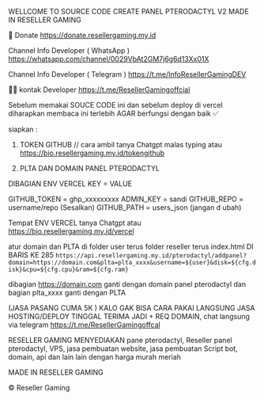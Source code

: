 WELLCOME TO SOURCE CODE CREATE PANEL PTERODACTYL V2 MADE IN RESELLER GAMING 

💸 Donate
https://donate.resellergaming.my.id

Channel Info Developer ( WhatsApp )
https://whatsapp.com/channel/0029VbAt2GM7j6g6d13Xx01X

Channel Info Developer ( Telegram )
https://t.me/InfoResellerGamingDEV

👨‍💻 kontak Developer
https://t.me/ResellerGamingoffcial


Sebelum memakai SOUCE CODE ini dan sebelum deploy di vercel diharapkan membaca ini terlebih AGAR berfungsi dengan baik ✅

siapkan :
1. TOKEN GITHUB // cara ambil  tanya Chatgpt malas typing atau https://bio.resellergaming.my.id/tokengithub

2. PLTA DAN DOMAIN PANEL PTERODACTYL 

DIBAGIAN ENV VERCEL 
KEY = VALUE 

GITHUB_TOKEN = ghp_xxxxxxxxx
ADMIN_KEY = sandi
GITHUB_REPO = username/repo (Sesalkan)
GITHUB_PATH = users_json (jangan d ubah)

Tempat ENV VERCEL tanya Chatgpt atau https://bio.resellergaming.my.id/vercel

atur domain dan PLTA di folder user terus folder reseller terus index.html
DI BARIS KE 285
`https://api.resellergaming.my.id/pterodactyl/addpanel?domain=https://domain.com&plta=plta_xxxx&username=${user}&disk=${cfg.disk}&cpu=${cfg.cpu}&ram=${cfg.ram}`

dibagian https://domain.com ganti dengan domain panel pterodactyl dan bagian plta_xxxx ganti dengan PLTA 


(JASA PASANG CUMA 5K )
KALO GAK BISA CARA PAKAI LANGSUNG JASA HOSTING/DEPLOY TINGGAL TERIMA JADI + REQ DOMAIN,
chat langsung via telegram https://t.me/ResellerGamingoffcal


RESELLER GAMING
MENYEDIAKAN pane pterodactyl, Reseller panel pterodactyl, VPS, jasa pembuatan website, jasa pembuatan Script bot, domain, api dan lain lain dengan harga murah meriah 


MADE IN RESELLER GAMING 

© Reseller Gaming 
